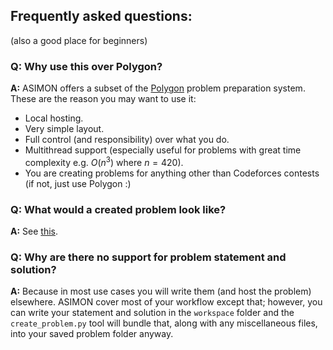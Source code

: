 ## Frequently asked questions:

(also a good place for beginners)


### **Q:** Why use this over Polygon?

**A:** ASIMON offers a subset of the [Polygon](https://polygon.codeforces.com/) problem preparation system. These are the reason you may want to use it:
- Local hosting.
- Very simple layout.
- Full control (and responsibility) over what you do.
- Multithread support (especially useful for problems with great time complexity e.g. $O(n^3)$ where $n=420$).
- You are creating problems for anything other than Codeforces contests (if not, just use Polygon :)



### **Q:** What would a created problem look like?

**A:** See [this](/wiki/problem.md).


### **Q:** Why are there no support for problem statement and solution? 

**A:** Because in most use cases you will write them (and host the problem) elsewhere. ASIMON cover most of your workflow except that; however, you can write your statement and solution in the `workspace` folder and the `create_problem.py` tool will bundle that, along with any miscellaneous files, into your saved problem folder anyway.